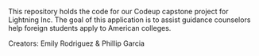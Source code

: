 This repository holds the code for our Codeup capstone project for Lightning Inc. The goal of this application is to assist guidance counselors help foreign students apply to American colleges.

Creators: Emily Rodriguez & Phillip Garcia 